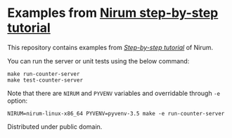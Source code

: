 Examples from [Nirum step-by-step tutorial][1]
==============================================

This repository contains examples from [*Step-by-step tutorial*][1] of Nirum.

You can run the server or unit tests using the below command:

    make run-counter-server
    make test-counter-server

Note that there are `NIRUM` and `PYVENV` variables and overridable through
`-e` option:

    NIRUM=nirum-linux-x86_64 PYVENV=pyvenv-3.5 make -e run-counter-server

Distributed under public domain.

[1]: https://github.com/spoqa/nirum/blob/master/docs/tutorial.md
